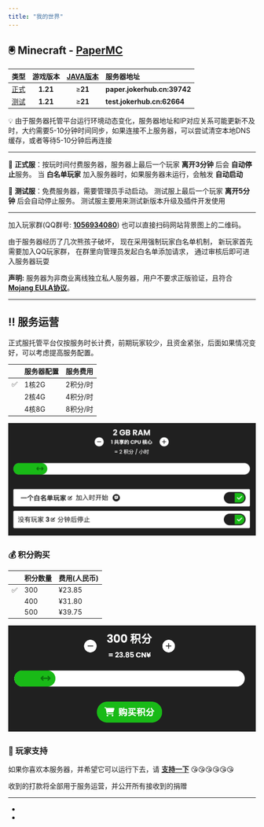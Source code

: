 ```yaml
---
title: "我的世界"
---
```


## 🖲️ Minecraft - [PaperMC](https://papermc.io)

|类型|游戏版本|[**JAVA版本**](https://www.oracle.com/java/technologies/downloads/)|服务器地址|
|:---|:-------:|:-----:|:--------------------------|
|[正式][exaroton]|**1.21**|≥**21**|**paper.jokerhub.cn:39742**|
|[测试][aternos] |**1.21**|≥**21**|**test.jokerhub.cn:62664** |

💡 由于服务器托管平台运行环境动态变化，服务器地址和IP对应关系可能更新不及时，大约需要5-10分钟时间同步，如果连接不上服务器，可以尝试清空本地DNS缓存，或者等待5-10分钟后再连接

---

🎯 **正式服**：按玩时间付费服务器，服务器上最后一个玩家 **离开3分钟** 后会 **自动停止**服务。
当 **白名单玩家** 加入服务器时，如果服务器未运行，会触发 **自动启动**

📌 **测试服**：免费服务器，需要管理员手动启动。
测试服上最后一个玩家 **离开5分钟** 后会自动停止服务。
测试服主要用来测试新版本升级及插件开发使用

--- 

加入玩家群(QQ群号: **[1056934080](https://jq.qq.com/?_wv=1027&k=DUEQuLE6)**)
也可以直接扫码网站背景图上的二维码。

由于服务器经历了几次熊孩子破坏，
现在采用强制玩家白名单机制，
新玩家首先需要加入QQ玩家群，
在群里向管理员发起白名单添加请求，
通过审核后即可进入服务器玩耍

**声明:** 服务器为非商业离线独立私人服务器，用户不要求正版验证，且符合 
**[Mojang EULA协议](https://account.mojang.com/documents/minecraft_eula)**。

---

## ‼️ 服务运营

正式服托管平台仅按服务时长计费，前期玩家较少，且资金紧张，后面如果情况变好，可以考虑提高服务配置。

||服务器配置|服务费用|
|---|---|---|
|✅|1核2G|2积分/时|
||2核4G|4积分/时|
||4核8G|8积分/时|

![服务配置](/images/server/config.png)

### 💰 积分购买

||积分数量|费用(人民币)|
|---|:---|:------|
|✅| 300 | ¥23.85 |
|| 400 | ¥31.80 |
|| 500 | ¥39.75 |

![积分购买](/images/server/score_pay.png)

### 🩷 玩家支持

如果你喜欢本服务器，并希望它可以运行下去，请 [**支持一下**](/sponsor) 😘😘😘😘😘😘

收到的打款将全部用于服务运营，并公开所有接收到的捐赠

---

- [aternos]: <https://aternos.org/go/>
- [exaroton]: <https://exaroton.com/>
